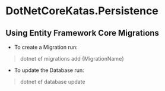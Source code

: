 ﻿# DotNetCoreKatas.Persistence

## Using Entity Framework Core Migrations

* To create a Migration run:
> dotnet ef migrations add \{MigrationName}

* To update the Database run:
> dotnet ef database update